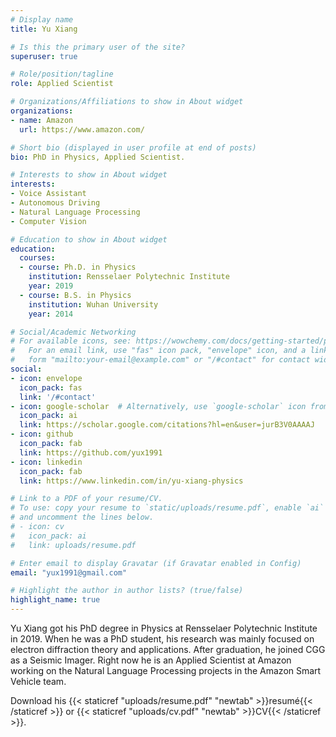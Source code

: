 ```yaml
---
# Display name
title: Yu Xiang

# Is this the primary user of the site?
superuser: true

# Role/position/tagline
role: Applied Scientist

# Organizations/Affiliations to show in About widget
organizations:
- name: Amazon
  url: https://www.amazon.com/

# Short bio (displayed in user profile at end of posts)
bio: PhD in Physics, Applied Scientist.

# Interests to show in About widget
interests:
- Voice Assistant
- Autonomous Driving
- Natural Language Processing
- Computer Vision

# Education to show in About widget
education:
  courses:
  - course: Ph.D. in Physics
    institution: Rensselaer Polytechnic Institute
    year: 2019
  - course: B.S. in Physics
    institution: Wuhan University
    year: 2014

# Social/Academic Networking
# For available icons, see: https://wowchemy.com/docs/getting-started/page-builder/#icons
#   For an email link, use "fas" icon pack, "envelope" icon, and a link in the
#   form "mailto:your-email@example.com" or "/#contact" for contact widget.
social:
- icon: envelope
  icon_pack: fas
  link: '/#contact'
- icon: google-scholar  # Alternatively, use `google-scholar` icon from `ai` icon pack
  icon_pack: ai
  link: https://scholar.google.com/citations?hl=en&user=jurB3V0AAAAJ
- icon: github
  icon_pack: fab
  link: https://github.com/yux1991
- icon: linkedin
  icon_pack: fab
  link: https://www.linkedin.com/in/yu-xiang-physics

# Link to a PDF of your resume/CV.
# To use: copy your resume to `static/uploads/resume.pdf`, enable `ai` icons in `params.toml`, 
# and uncomment the lines below.
# - icon: cv
#   icon_pack: ai
#   link: uploads/resume.pdf

# Enter email to display Gravatar (if Gravatar enabled in Config)
email: "yux1991@gmail.com"

# Highlight the author in author lists? (true/false)
highlight_name: true
---
```


Yu Xiang got his PhD degree in Physics at Rensselaer Polytechnic Institute in 2019. When he was a PhD student, his research was mainly focused on electron diffraction theory and applications. After graduation, he joined CGG as a Seismic Imager. Right now he is an Applied Scientist at Amazon working on the Natural Language Processing projects in the Amazon Smart Vehicle team.

Download his {{< staticref "uploads/resume.pdf" "newtab" >}}resumé{{< /staticref >}} or {{< staticref "uploads/cv.pdf" "newtab" >}}CV{{< /staticref >}}.